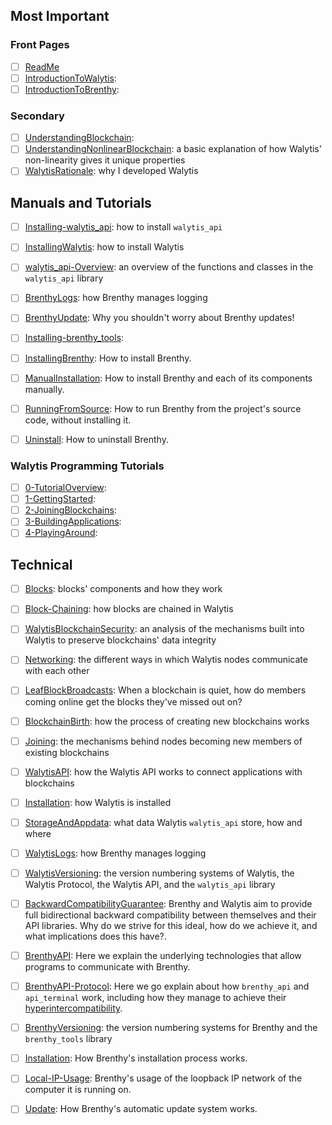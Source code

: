 <!-- This document is generated by `generate_overview.py` -->

## Most Important
### Front Pages
- [ ] [ReadMe](/ReadMe.md)
- [ ] [IntroductionToWalytis](Walytis/Meaning/IntroductionToWalytis.md): 
- [ ] [IntroductionToBrenthy](Brenthy/Meaning/IntroductionToBrenthy.md): 

### Secondary
- [ ] [UnderstandingBlockchain](Walytis/Meaning/UnderstandingBlockchain.md): 
- [ ] [UnderstandingNonlinearBlockchain](Walytis/Meaning/UnderstandingNonlinearBlockchain.md): a basic explanation of how Walytis' non-linearity gives it unique properties
- [ ] [WalytisRationale](Walytis/Meaning/WalytisRationale.md): why I developed Walytis

## Manuals and Tutorials

- [ ] [Installing-walytis_api](Walytis/User/Installing-walytis_api.md): how to install `walytis_api`
- [ ] [InstallingWalytis](Walytis/User/InstallingWalytis.md): how to install Walytis
- [ ] [walytis_api-Overview](Walytis/User/walytis_api-Overview.md): an overview of the functions and classes in the `walytis_api` library

- [ ] [BrenthyLogs](Brenthy/User/BrenthyLogs.md): how Brenthy manages logging
- [ ] [BrenthyUpdate](Brenthy/User/BrenthyUpdate.md): Why you shouldn't worry about Brenthy updates!
- [ ] [Installing-brenthy_tools](Brenthy/User/Installing-brenthy_tools.md): 
- [ ] [InstallingBrenthy](Brenthy/User/InstallingBrenthy.md): How to install Brenthy.
- [ ] [ManualInstallation](Brenthy/User/ManualInstallation.md): How to install Brenthy and each of its components manually.
- [ ] [RunningFromSource](Brenthy/User/RunningFromSource.md): How to run Brenthy from the project's source code, without installing it.
- [ ] [Uninstall](Brenthy/User/Uninstall.md): How to uninstall Brenthy.


### Walytis Programming Tutorials

- [ ] [0-TutorialOverview](Walytis/Tutorials/0-TutorialOverview.md): 
- [ ] [1-GettingStarted](Walytis/Tutorials/1-GettingStarted.md): 
- [ ] [2-JoiningBlockchains](Walytis/Tutorials/2-JoiningBlockchains.md): 
- [ ] [3-BuildingApplications](Walytis/Tutorials/3-BuildingApplications.md): 
- [ ] [4-PlayingAround](Walytis/Tutorials/4-PlayingAround.md): 

## Technical

- [ ] [Blocks](Walytis/Technical/Blocks.md): blocks' components and how they work
- [ ] [Block-Chaining](Walytis/Technical/Block-Chaining.md): how blocks are chained in Walytis
- [ ] [WalytisBlockchainSecurity](Walytis/Technical/WalytisBlockchainSecurity.md): an analysis of the mechanisms built into Walytis to preserve blockchains' data integrity
- [ ] [Networking](Walytis/Technical/Networking.md): the different ways in which Walytis nodes communicate with each other
- [ ] [LeafBlockBroadcasts](Walytis/Technical/LeafBlockBroadcasts.md): When a blockchain is quiet, how do members coming online get the blocks they've missed out on?
- [ ] [BlockchainBirth](Walytis/Technical/BlockchainBirth.md): how the process of creating new blockchains works
- [ ] [Joining](Walytis/Technical/Joining.md): the mechanisms behind nodes becoming new members of existing blockchains
- [ ] [WalytisAPI](Walytis/Technical/WalytisAPI.md): how the Walytis API works to connect applications with blockchains

- [ ] [Installation](Walytis/Technical/Installation.md): how Walytis is installed
- [ ] [StorageAndAppdata](Walytis/Technical/StorageAndAppdata.md): what data Walytis `walytis_api` store, how and where
- [ ] [WalytisLogs](Walytis/Technical/WalytisLogs.md): how Brenthy manages logging
- [ ] [WalytisVersioning](Walytis/Technical/WalytisVersioning.md): the version numbering systems of Walytis, the Walytis Protocol, the Walytis API, and the `walytis_api` library

- [ ] [BackwardCompatibilityGuarantee](Brenthy/Technical/BackwardCompatibilityGuarantee.md): Brenthy and Walytis aim to provide full bidirectional backward compatibility between themselves and their API libraries. Why do we strive for this ideal, how do we achieve it, and what implications does this have?.
- [ ] [BrenthyAPI](Brenthy/Technical/BrenthyAPI.md): Here we explain the underlying technologies that allow programs to communicate with Brenthy.
- [ ] [BrenthyAPI-Protocol](Brenthy/Technical/BrenthyAPI-Protocol.md): Here we go explain about how `brenthy_api` and `api_terminal` work, including how they manage to achieve their [hyperintercompatibility](Brenthy/Technical/BackwardCompatibilityGuarantee.md).
- [ ] [BrenthyVersioning](Brenthy/Technical/BrenthyVersioning.md): the version numbering systems for Brenthy and the `brenthy_tools` library
- [ ] [Installation](Brenthy/Technical/Installation.md): How Brenthy's installation process works.
- [ ] [Local-IP-Usage](Brenthy/Technical/Local-IP-Usage.md): Brenthy's usage of the loopback IP network of the computer it is running on.
- [ ] [Update](Brenthy/Technical/Update.md): How Brenthy's automatic update system works.

